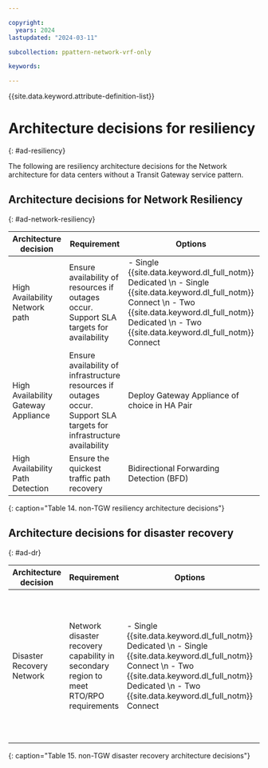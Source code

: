 ```yaml
---

copyright:
  years: 2024
lastupdated: "2024-03-11"

subcollection: ppattern-network-vrf-only

keywords:

---
```


{{site.data.keyword.attribute-definition-list}}

# Architecture decisions for resiliency
{: #ad-resiliency}

The following are resiliency architecture decisions for the Network architecture for data centers without a Transit Gateway service pattern.

## Architecture decisions for Network Resiliency
{: #ad-network-resiliency}

| **Architecture decision**           | **Requirement**                                                                                                       | **Options**                                                                                                                                   | **Decision**                                      | **Rationale**                                                                                                                   |
|-------------------------------------|-----------------------------------------------------------------------------------------------------------------------|-----------------------------------------------------------------------------------------------------------------------------------------------|---------------------------------------------------|---------------------------------------------------------------------------------------------------------------------------------|
| High Availability Network path      | Ensure availability of resources if outages occur. Support SLA targets for availability                              | - Single {{site.data.keyword.dl_full_notm}} Dedicated  \n - Single {{site.data.keyword.dl_full_notm}} Connect   \n - Two {{site.data.keyword.dl_full_notm}} Dedicated  \n - Two {{site.data.keyword.dl_full_notm}} Connect | Two {{site.data.keyword.dl_full_notm}} Connect                           | Two {{site.data.keyword.dl_full_notm}} Connect provides a layer of resiliency with SDN over physical hardware, is cost effective, and flexible. |
| High Availability Gateway Appliance | Ensure availability of infrastructure resources if outages occur. Support SLA targets for infrastructure availability | Deploy Gateway Appliance of choice in HA Pair                                                                                        | Deploy Gateway Appliance of choice in HA Pair     | Ensures if one appliance is unavailable access is still available through remaining gateway appliance.                             |
| High Availability Path Detection    | Ensure the quickest traffic path recovery                                                                             | Bidirectional Forwarding Detection (BFD)                                                                                             | Bidirectional Forwarding Detection (BFD) | Provides a much faster way of detecting link failures compared to the built-in mechanisms within routing protocols.              |
{: caption="Table 14. non-TGW resiliency architecture decisions"}

## Architecture decisions for disaster recovery
{: #ad-dr}

| **Architecture decision** | **Requirement**                                                                       | **Options**                                                                                                                                   | **Decision**               | **Rationale**                                                                                                       |
|---------------------------|---------------------------------------------------------------------------------------|-----------------------------------------------------------------------------------------------------------------------------------------------|----------------------------|---------------------------------------------------------------------------------------------------------------------|
| Disaster Recovery Network | Network disaster recovery capability in secondary region to meet RTO/RPO requirements | - Single {{site.data.keyword.dl_full_notm}} Dedicated  \n - Single {{site.data.keyword.dl_full_notm}} Connect  \n - Two {{site.data.keyword.dl_full_notm}} Dedicated  \n - Two {{site.data.keyword.dl_full_notm}} Connect | Single {{site.data.keyword.dl_full_notm}} Connect | Provides a cost effective and flexible connection into a second region, with metered and unmetered billing options. |
{: caption="Table 15. non-TGW disaster recovery architecture decisions"}
